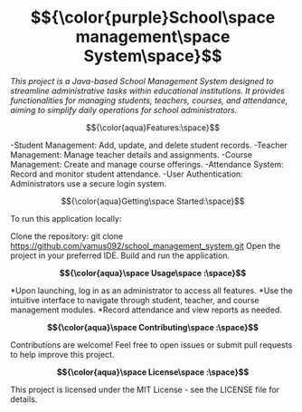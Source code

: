 
# $${\color{purple}School\space management\space System\space}$$ 
*This project is a Java-based School Management System designed to streamline administrative tasks within educational institutions. It provides functionalities for managing students, teachers, courses, and attendance, aiming to simplify daily operations for school administrators.*



$${\color{aqua}Features:\space}$$

-Student Management: Add, update, and delete student records.
-Teacher Management: Manage teacher details and assignments.
-Course Management: Create and manage course offerings.
-Attendance System: Record and monitor student attendance.
-User Authentication: Administrators use a secure login system.

$${\color{aqua}Getting\space Started:\space}$$

To run this application locally:

Clone the repository: git clone https://github.com/vamus092/school_management_system.git
Open the project in your preferred IDE.
Build and run the application.

**$${\color{aqua}\space Usage\space :\space}$$**

*Upon launching, log in as an administrator to access all features.
*Use the intuitive interface to navigate through student, teacher, and course management modules.
*Record attendance and view reports as needed.


**$${\color{aqua}\space Contributing\space :\space}$$**

Contributions are welcome! Feel free to open issues or submit pull requests to help improve this project.

**$${\color{aqua}\space License\space :\space}$$**

This project is licensed under the MIT License - see the LICENSE file for details.
